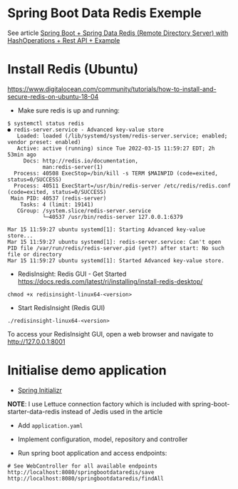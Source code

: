 # Spring Boot Data Redis Exemple

See article [Spring Boot + Spring Data Redis (Remote Directory Server) with HashOperations + Rest API + Example](https://thebasictechinfo.com/java-8/spring-boot-rest-api-spring-data-redis-remote-directory-server-with-hashoperations-example/)

# Install Redis (Ubuntu)

https://www.digitalocean.com/community/tutorials/how-to-install-and-secure-redis-on-ubuntu-18-04

* Make sure redis is up and running:

```
$ systemctl status redis
● redis-server.service - Advanced key-value store
   Loaded: loaded (/lib/systemd/system/redis-server.service; enabled; vendor preset: enabled)
   Active: active (running) since Tue 2022-03-15 11:59:27 EDT; 2h 53min ago
     Docs: http://redis.io/documentation,
           man:redis-server(1)
  Process: 40508 ExecStop=/bin/kill -s TERM $MAINPID (code=exited, status=0/SUCCESS)
  Process: 40511 ExecStart=/usr/bin/redis-server /etc/redis/redis.conf (code=exited, status=0/SUCCESS)
 Main PID: 40537 (redis-server)
    Tasks: 4 (limit: 19141)
   CGroup: /system.slice/redis-server.service
           └─40537 /usr/bin/redis-server 127.0.0.1:6379

Mar 15 11:59:27 ubuntu systemd[1]: Starting Advanced key-value store...
Mar 15 11:59:27 ubuntu systemd[1]: redis-server.service: Can't open PID file /var/run/redis/redis-server.pid (yet?) after start: No such file or directory
Mar 15 11:59:27 ubuntu systemd[1]: Started Advanced key-value store.
```

* RedisInsight: Redis GUI - Get Started
  https://docs.redis.com/latest/ri/installing/install-redis-desktop/

```
chmod +x redisinsight-linux64-<version>
```

* Start RedisInsight (Redis GUI)

```
./redisinsight-linux64-<version>
```

To access your RedisInsight GUI, open a web browser and navigate to http://127.0.0.1:8001

# Initialise demo application

* [Spring Initializr](https://start.spring.io/)

**NOTE**: I use Lettuce connection factory which is included with spring-boot-starter-data-redis instead of Jedis used in
the article

* Add `application.yaml`

* Implement configuration, model, repository and controller

* Run spring boot application and access endpoints: 

```
# See WebController for all available endpoints
http://localhost:8080/springbootdataredis/save
http://localhost:8080/springbootdataredis/findAll
```